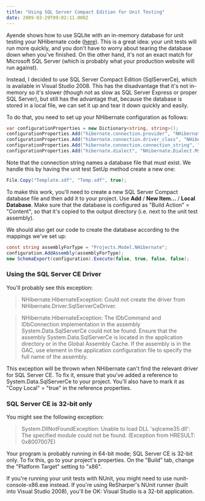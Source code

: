 ```yaml
---
title: "Using SQL Server Compact Edition for Unit Testing"
date: 2009-03-29T09:02:11.000Z
---
```


Ayende shows how to use SQLite with an in-memory database for unit testing your NHibernate code ([here](http://ayende.com/Blog/archive/2006/10/14/UnitTestingWithNHibernateActiveRecord.aspx)). This is a great idea: your unit tests will run more quickly, and you don't have to worry about tearing the database down when you've finished. On the other hand, it's not an exact match for Microsoft SQL Server (which is probably what your production website will run against).

Instead, I decided to use SQL Server Compact Edition (SqlServerCe), which is available in Visual Studio 2008\. This has the disadvantage that it's not in-memory so it's slower (though not as slow as SQL Server Express or proper SQL Server), but still has the advantage that, because the database is stored in a local file, we can set it up and tear it down quickly and easily.

To do that, you need to set up your NHibernate configuration as follows:

```csharp
var configurationProperties = new Dictionary<string, string>();
configurationProperties.Add("hibernate.connection.provider", "NHibernate.Connection.DriverConnectionProvider");
configurationProperties.Add("hibernate.connection.driver_class", "NHibernate.Driver.SqlServerCeDriver");
configurationProperties.Add("hibernate.connection.connection_string", "Data Source=Temp.sdf");
configurationProperties.Add("hibernate.dialect", "NHibernate.Dialect.MsSqlCeDialect");
```

Note that the connection string names a database file that must exist. We handle this by having the unit test SetUp method create a new one:

```csharp
File.Copy("Template.sdf", "Temp.sdf", true);
```

To make this work, you'll need to create a new SQL Server Compact database file and then add it to your project. Use **Add** / **New Item...** / **Local Database**. Make sure that the database is configured as "Build Action" = "Content", so that it's copied to the output directory (i.e. next to the unit test assembly).

We should also get our code to create the database according to the mappings we've set up:

```csharp
const string assemblyForType = "Projects.Model.NHibernate";
configuration.AddAssembly(assemblyForType);
new SchemaExport(configuration).Execute(false, true, false, false);
```

### Using the SQL Server CE Driver

You'll probably see this exception:

> NHibernate.HibernateException: Could not create the driver from NHibernate.Driver.SqlServerCeDriver.

> NHibernate.HibernateException: The IDbCommand and IDbConnection implementation in the assembly System.Data.SqlServerCe could not be found.
>  Ensure that the assembly System.Data.SqlServerCe is located in the application directory or in the Global Assembly Cache.
>  If the assembly is in the GAC, use <qualifyAssembly/> element in the application configuration file to specify the full name of the assembly.

This exception will be thrown when NHibernate can't find the relevant driver for SQL Server CE. To fix it, ensure that you've added a reference to System.Data.SqlServerCe to your project. You'll also have to mark it as "Copy Local" = "true" in the reference properties.

### SQL Server CE is 32-bit only

You might see the following exception:

> System.DllNotFoundException: Unable to load DLL 'sqlceme35.dll': The specified module could not be found. (Exception from HRESULT: 0x8007007E)

Your program is probably running in 64-bit mode; SQL Server CE is 32-bit only. To fix this, go to your project's properties. On the "Build" tab, change the "Platform Target" setting to "x86".

If you're running your unit tests with NUnit, you might need to use nunit-console-x86.exe instead. If you're using ReSharper's NUnit runner (built into Visual Studio 2008), you'll be OK: Visual Studio is a 32-bit application.
